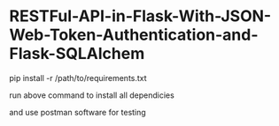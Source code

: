# RESTFul-API-in-Flask-With-JSON-Web-Token-Authentication-and-Flask-SQLAlchem


pip install -r /path/to/requirements.txt


run above command to install all dependicies

and use postman software for testing
